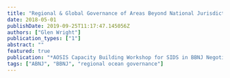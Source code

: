 ```yaml
---
title: "Regional & Global Governance of Areas Beyond National Jurisdiction"
date: 2018-05-01
publishDate: 2019-09-25T11:17:47.145056Z
authors: ["Glen Wright"]
publication_types: ["1"]
abstract: ""
featured: true
publication: "*AOSIS Capacity Building Workshop for SIDS in BBNJ Negotiations*"
tags: ["ABNJ", "BBNJ", "regional ocean governance"]
---
```


